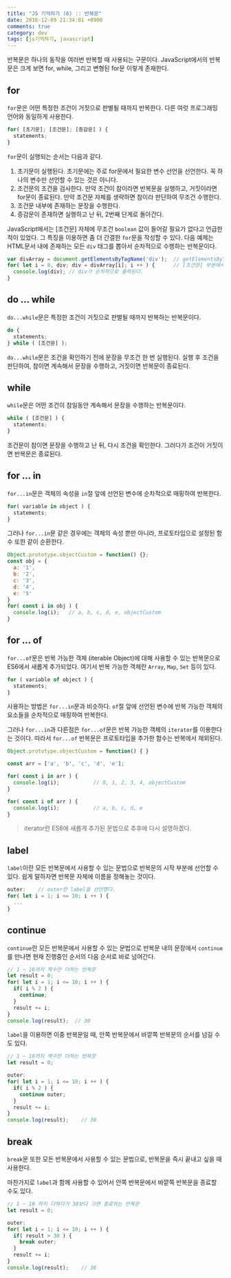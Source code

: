 ```yaml
---
title: "JS 기억하기 (6) :: 반복문"
date: 2016-12-09 21:34:01 +0900
comments: true
category: dev
tags: [js기억하기, javascript]
---
```


반복문은 하나의 동작을 여러번 반복할 때 사용되는 구문이다.
JavaScript에서의 반복문은 크게 보면 for, while, 그리고 변형된 for문 이렇게 존재한다.

## for
`for`문은 어떤 특정한 조건이 거짓으로 판별될 때까지 반복한다.
다른 여럿 프로그래밍 언어와 동일하게 사용한다.

```js
for( [초기문]; [조건문]; [증감문] ) {
  statements;
}
```

`for`문이 실행되는 순서는 다음과 같다.

1. 초기문이 실행된다. 초기문에는 주로 for문에서 필요한 변수 선언을 선언한다. 꼭 하나의 변수만 선언할 수 있는 것은 아니다.  
2. 조건문의 조건을 검사한다. 만약 조건이 참이라면 반복문을 실행하고, 거짓이라면 for문이 종료된다. 만약 조건문 자체를 생략하면 참이라 판단하여 무조건 수행한다.  
3. 조건문 내부에 존재하는 문장을 수행한다.  
4. 증감문이 존재하면 실행하고 난 뒤, 2번째 단계로 돌아간다.

JavaScript에서는 [조건문] 자체에 무조건 `boolean` 값이 들어갈 필요가 없다고 언급한 적이 있었다.
그 특징을 이용하면 좀 더 간결한 `for`문을 작성할 수 있다.
다음 예제는 HTML문서 내에 존재하는 모든 `div` 태그를 뽑아서 순차적으로 수행하는 반복문이다.

```js
var divArray = document.getElementsByTagName('div');  // getElementsByTagName 함수는 태그 이름으로 DOM을 찾는 함수다.
for( let i = 0, div; div = divArray[i]; i ++ ) {      // [조건문] 부분에서 div 변수에 값을 할당 후 조건으로 판단된다.
  console.log(div); // div가 순차적으로 출력된다.
}
```

## do ... while

`do...while`문은 특정한 조건이 거짓으로 판별될 때까지 반복하는 반복문이다.

```js
do {
  statements;
} while ( [조건문] );
```

`do...while`문은 조건을 확인하기 전에 문장을 무조건 한 번 실행된다.
실행 후 조건을 판단하여, 참이면 계속해서 문장을 수행하고,
거짓이면 반복문이 종료된다.

## while

`while`문은 어떤 조건이 참일동안 계속해서 문장을 수행하는 반복문이다.

```js
while ( [조건문] ) {
  statements;
}
```

조건문이 참이면 문장을 수행하고 난 뒤, 다시 조건을 확인한다.
그러다가 조건이 거짓이면 반복문은 종료된다.

## for ... in
`for...in`문은 객체의 속성을 `in`절 앞에 선언된 변수에 순차적으로 매핑하여 반복한다.

```js
for( variable in object ) {
  statements;
}
```

그러나 `for...in`문 같은 경우에는 객체의 속성 뿐만 아니라, 프로토타입으로 설정된 함수 또한 같이 순환한다.

```js
Object.prototype.objectCustom = function() {};
const obj = {
  a: '1',
  b: '2',
  c: '3',
  d: '4',
  e: '5'
}
for( const i in obj ) {
  console.log(i);   // a, b, c, d, e, objectCustom
}
```

## <span class="img-es6"></span> for ... of

`for...of`문은 반복 가능한 객체 (iterable Object)에 대해 사용할 수 있는 반복문으로
ES6에서 새롭게 추가되었다.
여기서 반복 가능한 객체란 `Array`, `Map`, `Set` 등이 있다.

```js
for ( variable of object ) {
  statements;
}
```

사용하는 방법은 `for...in`문과 비슷하다.
`of`절 앞에 선언된 변수에 반복 가능한 객체의 요소들을 순차적으로 매핑하여 반복한다.

그러나 `for...in`과 다른점은 `for...of`문은 반복 가능한 객체의 `iterator`를 이용한다는 것이다.
따라서 `for...of` 반복문은 프로토타입을 추가한 함수는 반복에서 제외된다.

```js
Object.prototype.objectCustom = function() { }

const arr = ['a', 'b', 'c', 'd', 'e'];

for( const i in arr ) {
  console.log(i);			// 0, 1, 2, 3, 4, objectCustom
}

for( const i of arr ) {
  console.log(i);			// a, b, c, d, e
}
```

> iterator란 ES6에 새롭게 추가된 문법으로 추후에 다시 설명하겠다.

## label

`label`이란 모든 반복문에서 사용할 수 있는 문법으로
반복문의 시작 부분에 선언할 수 있다.
쉽게 말하자면 반복문 자체에 이름을 정해놓는 것이다.

```js
outer:    // outer란 label을 선언했다.
for( let i = 1; i <= 10; i ++ ) {
  ...
}
```

## continue

`continue`란 모든 반복문에서 사용할 수 있는 문법으로
반복문 내의 문장에서 `continue`를 만나면 현재 진행중인 순서의 다음 순서로 바로 넘어간다.

```js
// 1 ~ 10까지 짝수만 더하는 반복문
let result = 0;
for( let i = 1; i <= 10; i ++ ) {
  if( i % 2 ) {
    continue;
  }
  result += i;
}
console.log(result);  // 30
```

`label`을 이용하면 이중 반복문일 때, 안쪽 반복문에서 바깥쪽 반복문의 순서를 넘길 수 도 있다.

```js
// 1 ~ 10까지 짝수만 더하는 반복문
let result = 0;

outer:
for( let i = 1; i <= 10; i ++ ) {
  if( i % 2 ) {
    continue outer;
  }
  result += i;
}
console.log(result);	// 30
```

## break

`break`문 또한 모든 반복문에서 사용할 수 있는 문법으로,
반복문을 즉시 끝내고 싶을 때 사용한다.  

마찬가지로 `label`과 함께 사용할 수 있어서
안쪽 반복문에서 바깥쪽 반복문을 종료할 수도 있다.

```js
// 1 ~ 10 까지 더하다가 30보다 크면 종료하는 반복문
let result = 0;

outer:
for( let i = 1; i <= 10; i ++ ) {
  if( result > 30 ) {
    break outer;
  }
  result += i;
}
console.log(result);	// 36
```
